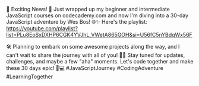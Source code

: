 🚀 Exciting News! 🚀 Just wrapped up my beginner and intermediate JavaScript courses on codecademy.com and now I'm diving into a 30-day JavaScript adventure by Wes Bos! 🌐✨ Here's the playlist: https://youtube.com/playlist?list=PLu8EoSxDXHP6CGK4YVJhL_VWetA865GOH&si=U56fC5nYBdqWx56F

🛠️ Planning to embark on some awesome projects along the way, and I can't wait to share the journey with all of you! 🚧💡 Stay tuned for updates, challenges, and maybe a few "aha" moments. Let's code together and make these 30 days epic! 🚀💻 #JavaScriptJourney #CodingAdventure #LearningTogether
